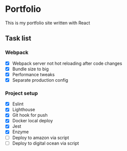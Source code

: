 # Portfolio
This is my portfolio site written with React

## Task list
### Webpack

- [x] Webpack server not hot reloading after code changes
- [x] Bundle size to big
- [x] Performance tweaks
- [x] Separate production config

### Project setup
- [x] Eslint
- [x] Lighthouse
- [x] Git hook for push
- [x] Docker local deploy
- [x] Jest 
- [x] Enzyme
- [ ] Deploy to amazon via script
- [ ] Deploy to digital ocean via script